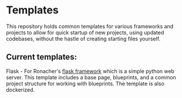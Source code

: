 # Templates
This repository holds common templates for various frameworks and projects to allow for quick startup of new projects, using updated codebases, without the hastle of creating starting files yourself.

## Current templates:
Flask - For Ronacher's [flask framework](https://palletsprojects.com/p/flask/) which is a simple python web server. This template includes a base page, blueprints, and a common project structure for working with blueprints. The template is also dockerized.
